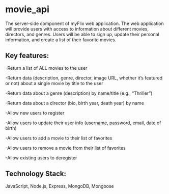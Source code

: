 # movie_api
The server-side component of myFlix web application. The web application will provide users with access to information about different movies, directors, and genres. Users will be able to sign up, update their personal information, and create a list of their favorite movies.

## Key features:

-Return a list of ALL movies to the user

-Return data (description, genre, director, image URL, whether it’s featured or not) about a single movie by title to the user

-Return data about a genre (description) by name/title (e.g., “Thriller”)

-Return data about a director (bio, birth year, death year) by name

-Allow new users to register

-Allow users to update their user info (username, password, email, date of birth)

-Allow users to add a movie to their list of favorites

-Allow users to remove a movie from their list of favorites

-Allow existing users to deregister

## Technology Stack: 
JavaScript, Node.js, Express, MongoDB, Mongoose